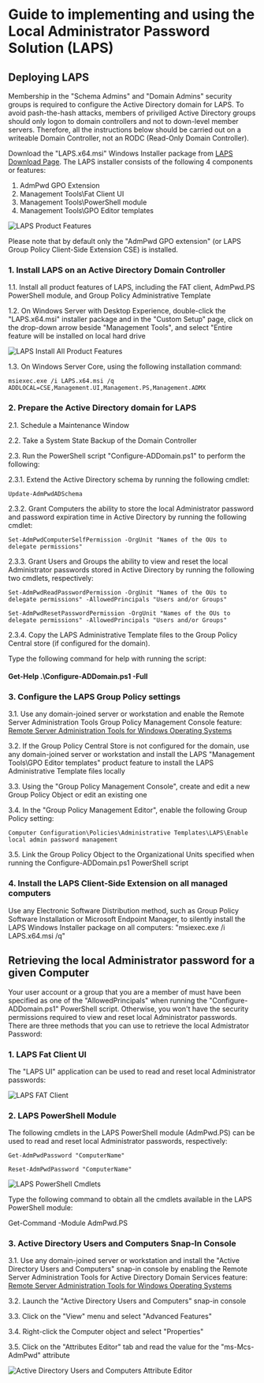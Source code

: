 # Guide to implementing and using the Local Administrator Password Solution (LAPS)

## Deploying LAPS

Membership in the "Schema Admins" and "Domain Admins" security groups is required to configure the Active Directory domain for LAPS.  To avoid pash-the-hash attacks, members of priviliged Active Directory groups should only logon to domain controllers and not to down-level member servers.  Therefore, all the instructions below should be carried out on a writeable Domain Controller, not an RODC (Read-Only Domain Controller).

Download the "LAPS.x64.msi" Windows Installer package from [LAPS Download Page](https://www.microsoft.com/en-us/download/details.aspx?id=46899). The LAPS installer consists of the following 4 components or features:

1. AdmPwd GPO Extension
2. Management Tools\Fat Client UI
3. Management Tools\PowerShell module
4. Management Tools\GPO Editor templates

![LAPS Product Features](/images/LAPSProductFeatures.png)
  
Please note that by default only the "AdmPwd GPO extension" (or LAPS Group Policy Client-Side Extension CSE) is installed.

### 1. Install LAPS on an Active Directory Domain Controller

1.1. Install all product features of LAPS, including the FAT client, AdmPwd.PS PowerShell module, and Group Policy Administrative Template

1.2. On Windows Server with Desktop Experience, double-click the "LAPS.x64.msi" installer package and in the "Custom Setup" page, click on the drop-down arrow beside "Management Tools", and select "Entire feature will be installed on local hard drive

![LAPS Install All Product Features](/images/LAPSInstallAllProductFeatures.png)

1.3. On Windows Server Core, using the following installation command:

    msiexec.exe /i LAPS.x64.msi /q ADDLOCAL=CSE,Management.UI,Management.PS,Management.ADMX

### 2. Prepare the Active Directory domain for LAPS

2.1. Schedule a Maintenance Window

2.2. Take a System State Backup of the Domain Controller

2.3. Run the PowerShell script "Configure-ADDomain.ps1" to perform the following:

2.3.1. Extend the Active Directory schema by running the following cmdlet:

    Update-AdmPwdADSchema

2.3.2. Grant Computers the ability to store the local Administrator password and password expiration time in Active Directory by running the following cmdlet:

    Set-AdmPwdComputerSelfPermission -OrgUnit "Names of the OUs to delegate permissions"

2.3.3. Grant Users and Groups the ability to view and reset the local Administrator passwords stored in Active Directory by running the following two cmdlets, respectively:

    Set-AdmPwdReadPasswordPermission -OrgUnit "Names of the OUs to delegate permissions" -AllowedPrincipals "Users and/or Groups"

    Set-AdmPwdResetPasswordPermission -OrgUnit "Names of the OUs to delegate permissions" -AllowedPrincipals "Users and/or Groups"

2.3.4. Copy the LAPS Administrative Template files to the Group Policy Central store (if configured for the domain).

Type the following command for help with running the script:

#### Get-Help .\Configure-ADDomain.ps1 -Full</p>

### 3. Configure the LAPS Group Policy settings

3.1. Use any domain-joined server or workstation and enable the Remote Server Administration Tools Group Policy Management Console feature: [Remote Server Administration Tools for Windows Operating Systems](https://support.microsoft.com/en-us/help/2693643/remote-server-administration-tools-rsat-for-windows-operating-systems)

3.2. If the Group Policy Central Store is not configured for the domain, use any domain-joined server or workstation and install the LAPS "Management Tools\GPO Editor templates" product feature to install the LAPS Administrative Template files locally

3.3. Using the "Group Policy Management Console", create and edit a new Group Policy Object or edit an existing one

3.4. In the "Group Policy Management Editor", enable the following Group Policy setting:
  
    Computer Configuration\Policies\Administrative Templates\LAPS\Enable local admin password management

3.5. Link the Group Policy Object to the Organizational Units specified when running the Configure-ADDomain.ps1 PowerShell script

### 4. Install the LAPS Client-Side Extension on all managed computers

Use any Electronic Software Distribution method, such as Group Policy Software Installation or Microsoft Endpoint Manager, to silently install the LAPS Windows Installer package on all computers: "msiexec.exe /i LAPS.x64.msi /q"

## Retrieving the local Administrator password for a given Computer

Your user account or a group that you are a member of must have been specified as one of the "AllowedPrincipals" when running the "Configure-ADDomain.ps1" PowerShell script. Otherwise, you won't have the security permissions required to view and reset local Administrator passwords.  There are three methods that you can use to retrieve the local Admistrator Password:

### 1. LAPS Fat Client UI

The "LAPS UI" application can be used to read and reset local Administrator passwords:

![LAPS FAT Client](/images/LAPSFatClient.png)

### 2. LAPS PowerShell Module

The following cmdlets in the LAPS PowerShell module (AdmPwd.PS) can be used to read and reset local Administrator passwords, respectively:

    Get-AdmPwdPassword "ComputerName"

    Reset-AdmPwdPassword "ComputerName"

![LAPS PowerShell Cmdlets](/images/LAPSPowerShellCmdlets.png)

Type the following command to obtain all the cmdlets available in the LAPS PowerShell module:

Get-Command -Module AdmPwd.PS

### 3. Active Directory Users and Computers Snap-In Console

3.1. Use any domain-joined server or workstation and install the "Active Directory Users and Computers" snap-in console by enabling the Remote Server Administration Tools for Active Directory Domain Services feature: [Remote Server Administration Tools for Windows Operating Systems](https://support.microsoft.com/en-us/help/2693643/remote-server-administration-tools-rsat-for-windows-operating-systems)

3.2. Launch the "Active Directory Users and Computers" snap-in console

3.3. Click on the "View" menu and select "Advanced Features"

3.4. Right-click the Computer object and select "Properties"

3.5. Click on the "Attributes Editor" tab and read the value for the "ms-Mcs-AdmPwd" attribute

![Active Directory Users and Computers Attribute Editor](/images/ADUsersComputersAttributeEditor.png)
